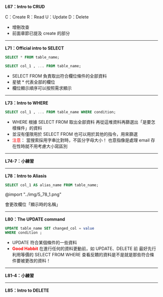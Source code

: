 **L67：Intro to CRUD**

C：Create
R：Read
U：Update
D：Delete

* 增刪改查
* 前面章節已提及 create 的部分

---

**L71：Official intro to SELECT**
```SQL
SELECT * FROM table_name;
```

```SQL
SELECT col_1 , ... FROM table_name;
```

* SELECT FROM 負責取出符合欄位條件的全部資料
* 星號 * 代表全部的欄位
* 欄位顯示順序可以按照需求顯示

---

**L73：Intro to WHERE**

```SQL
SELECT col_1 , ... FROM table_name WHERE condition;
```

* WHERE 根據 SELECT FROM 取出全部資料
  再從這堆資料再篩選出「是要怎樣條件」的資料
  <br/>
* 並沒有僅限用於 SELECT FROM 
  也可以用於其他的指令，用來篩選
  <br/>
* <font color="#FF0000">注意</font>：
  當搜索採用字串比對時，不區分字母大小！
  也意指像是處理 email 存在性時就不用考慮大小寫區別

---

**L74-7：小練習**

---

**L78：Intro to Aliasis**

```SQL
SELECT col_1 AS alias_name FROM table_name;
```

@import "../img/5_78_1.png"

會更改欄位「顯示時的名稱」

---

**L80：The UPDATE command**

```SQL
UPDATE table_name SET changed_col = value
WHERE condition ;
```
* UPDATE 符合某個條件的一些資料
  <br/>
* <font color="#FF0000"><b>Good Habbit</b></font>
  在進行任何的資料更動前，如 UPDATE、DELETE 前
  最好先行利用等價的 SELECT FROM WHERE 
  查看反饋的資料是不是就是那些符合條件要被更改的資料！

---

**L81-4：小練習**

---

**L85：Intro to DELETE**


